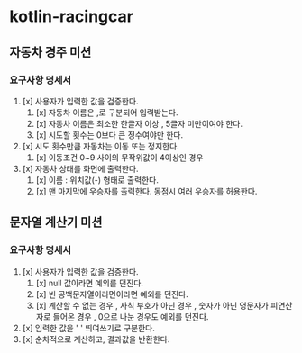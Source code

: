 # kotlin-racingcar

## 자동차 경주 미션 

### 요구사항 명세서

1. [x] 사용자가 입력한 값을 검증한다.
   1. [x] 자동차 이름은 ,로 구분되어 입력받는다. 
   2. [x] 자동차 이름은 최소한 한글자 이상 , 5글자 미만이여야 한다. 
   3. [x] 시도할 횟수는 0보다 큰 정수여야만 한다.
2. [x] 시도 횟수만큼 자동차는 이동 또는 정지한다. 
   1. [x] 이동조건 0~9 사이의 무작위값이 4이상인 경우 
3. [x] 자동차 상태를 화면에 출력한다. 
   1. [x] 이름  : 위치값(-) 형태로 출력한다.
   2. [x] 맨 마지막에 우승자를 출력한다. 동점시 여러 우승자를 허용한다. 


## 문자열 계산기 미션

### 요구사항 명세서

1. [x] 사용자가 입력한 값을 검증한다. 
   1. [x] null 값이라면 예외를 던진다.
   2. [x] 빈 공백문자열이라면이라면 예외를 던진다.
   3. [x] 계산할 수 없는 경우 , 사칙 부호가 아닌 경우 , 숫자가 아닌 영문자가 피연산자로 들어온 경우 , 0으로 나눈 경우도 예외를 던진다.
2. [x] 입력한 값을 ' ' 띄여쓰기로 구분한다.
3. [x] 순차적으로 계산하고, 결과값을 반환한다.
